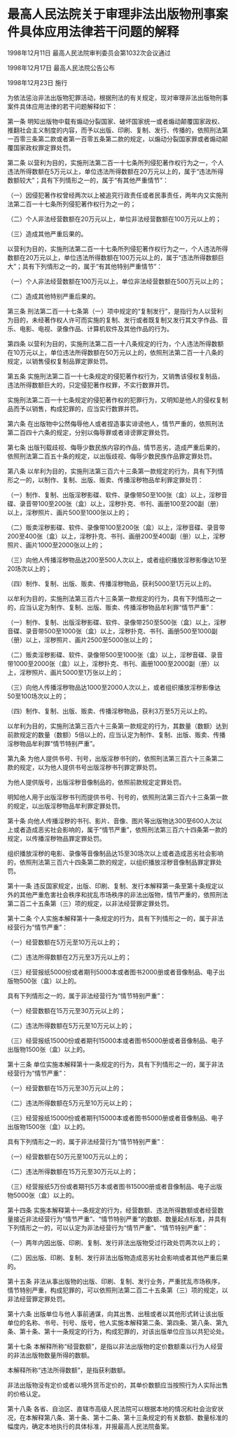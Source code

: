 # 最高人民法院关于审理非法出版物刑事案件具体应用法律若干问题的解释

1998年12月11日 最高人民法院审判委员会第1032次会议通过

1998年12月17日 最高人民法院公告公布

1998年12月23日 施行

<!-- INFO END -->

为依法惩治非法出版物犯罪活动，根据刑法的有关规定，现对审理非法出版物刑事案件具体应用法律的若干问题解释如下：

第一条 明知出版物中载有煽动分裂国家、破坏国家统一或者煽动颠覆国家政权、推翻社会主义制度的内容，而予以出版、印刷、复制、发行、传播的，依照刑法第一百零三条第二款或者第一百零五条第二款的规定，以煽动分裂国家罪或者煽动颠覆国家政权罪定罪处罚。

第二条 以营利为目的，实施刑法第二百一十七条所列侵犯著作权行为之一，个人违法所得数额在5万元以上，单位违法所得数额在20万元以上的，属于“违法所得数额较大”；具有下列情形之一的，属于“有其他严重情节”：

（一）因侵犯著作权曾经两次以上被追究行政责任或者民事责任，两年内又实施刑法第二百一十七条所列侵犯著作权行为之一的；

（二）个人非法经营数额在20万元以上，单位非法经营数额在100万元以上的；

（三）造成其他严重后果的。

以营利为目的，实施刑法第二百一十七条所列侵犯著作权行为之一，个人违法所得数额在20万元以上，单位违法所得数额在100万元以上的，属于“违法所得数额巨大”；具有下列情形之一的，属于“有其他特别严重情节”：

（一）个人非法经营数额在100万元以上，单位非法经营数额在500万元以上的；

（二）造成其他特别严重后果的。

第三条 刑法第二百一十七条第（一）项中规定的“复制发行”，是指行为人以营利为目的，未经著作权人许可而实施的复制、发行或者既复制又发行其文字作品、音乐、电影、电视、录像作品、计算机软件及其他作品的行为。

第四条 以营利为目的，实施刑法第二百一十八条规定的行为，个人违法所得数额在10万元以上，单位违法所得数额在50万元以上的，依照刑法第二百一十八条的规定，以销售侵权复制品罪定罪处罚。

第五条 实施刑法第二百一十七条规定的侵犯著作权行为，又销售该侵权复制品，违法所得数额巨大的，只定侵犯著作权罪，不实行数罪并罚。

实施刑法第二百一十七条规定的侵犯著作权的犯罪行为，又明知是他人的侵权复制品而予以销售，构成犯罪的，应当实行数罪并罚。

第六条 在出版物中公然侮辱他人或者捏造事实诽谤他人，情节严重的，依照刑法第二百四十六条的规定，分别以侮辱罪或者诽谤罪定罪处罚。

第七条 出版刊载歧视、侮辱少数民族内容的作品，情节恶劣，造成严重后果的，依照刑法第二百五十条的规定，以出版歧视、侮辱少数民族作品罪定罪处罚。

第八条 以牟利为目的，实施刑法第三百六十三条第一款规定的行为，具有下列情形之一的，以制作、复制、出版、贩卖、传播淫秽物品牟利罪定罪处罚：

（一）制作、复制、出版淫秽影碟、软件、录像带50至100张（盒）以上，淫秽音碟、录音带100至200张（盒）以上，淫秽扑克、书刊、画册100至200副（册）以上，淫秽照片、画片500至1000张以上的；

（二）贩卖淫秽影碟、软件、录像带100至200张（盒）以上，淫秽音碟、录音带200至400张（盒）以上，淫秽扑克、书刊、画册200至400副（册）以上，淫秽照片、画片1000至2000张以上的；

（三）向他人传播淫秽物品达200至500人次以上，或者组织播放淫秽影像达10至20场次以上的；

（四）制作、复制、出版、贩卖、传播淫秽物品，获利5000至1万元以上的。

以牟利为目的，实施刑法第三百六十三条第一款规定的行为，具有下列情形之一的，应当认定为制作、复制、出版、贩卖、传播淫秽物品牟利罪“情节严重”：

（一）制作、复制、出版淫秽影碟、软件、录像带250至500张（盒）以上，淫秽音碟、录音带500至1000张（盒）以上，淫秽扑克、书刊、画册500至1000副（册）以上，淫秽照片、画片2500至5000张以上的；

（二）贩卖淫秽影碟、软件、录像带500至1000张（盒）以上，淫秽音碟、录音带1000至2000张（盒）以上，淫秽扑克、书刊、画册1000至2000副（册）以上，淫秽照片、画片5000至1万张以上的；

（三）向他人传播淫秽物品达1000至2000人次以上，或者组织播放淫秽影像达50至100场次以上的；

（四）制作、复制、出版、贩卖、传播淫秽物品，获利3万至5万元以上的。

以牟利为目的，实施刑法第三百六十三条第一款规定的行为，其数量（数额）达到前款规定的数量（数额）5倍以上的，应当认定为制作、复制、出版、贩卖、传播淫秽物品牟利罪“情节特别严重”。

第九条 为他人提供书号、刊号，出版淫秽书刊的，依照刑法第三百六十三条第二款的规定，以为他人提供书号出版淫秽书刊罪定罪处罚。

为他人提供版号，出版淫秽音像制品的，依照前款规定定罪处罚。

明知他人用于出版淫秽书刊而提供书号、刊号的，依照刑法第三百六十三条第一款的规定，以出版淫秽物品牟利罪定罪处罚。

第十条 向他人传播淫秽的书刊、影片、音像、图片等出版物达300至600人次以上或者造成恶劣社会影响的，属于“情节严重”，依照刑法第三百六十四条第一款的规定，以传播淫秽物品罪定罪处罚。

组织播放淫秽的电影、录像等音像制品达15至30场次以上或者造成恶劣社会影响的，依照刑法第三百六十四条第二款的规定，以组织播放淫秽音像制品罪定罪处罚。

第十一条 违反国家规定，出版、印刷、复制、发行本解释第一条至第十条规定以外的其他严重危害社会秩序和扰乱市场秩序的非法出版物，情节严重的，依照刑法第二百二十五条第（三）项的规定，以非法经营罪定罪处罚。

第十二条 个人实施本解释第十一条规定的行为，具有下列情形之一的，属于非法经营行为“情节严重”：

（一）经营数额在5万元至10万元以上的；

（二）违法所得数额在2万元至3万元以上的；

（三）经营报纸5000份或者期刊5000本或者图书2000册或者音像制品、电子出版物500张（盒）以上的。

具有下列情形之一的，属于非法经营行为“情节特别严重”：

（一）经营数额在15万元至30万元以上的；

（二）违法所得数额在5万元至10万元以上的；

（三）经营报纸15000份或者期刊15000本或者图书5000册或者音像制品、电子出版物1500张（盒）以上的。

第十三条 单位实施本解释第十一条规定的行为，具有下列情形之一的，属于非法经营行为“情节严重”：

（一）经营数额在15万元至30万元以上的；

（二）违法所得数额在5万元至10万元以上的；

（三）经营报纸15000份或者期刊15000本或者图书5000册或者音像制品、电子出版物1500张（盒）以上的。

具有下列情形之一的，属于非法经营行为“情节特别严重”：

（一）经营数额在50万元至100万元以上的；

（二）违法所得数额在15万元至30万元以上的；

（三）经营报纸5万份或者期刊5万本或者图书15000册或者音像制品、电子出版物5000张（盒）以上的。

第十四条 实施本解释第十一条规定的行为，经营数额、违法所得数额或者经营数量接近非法经营行为“情节严重”、“情节特别严重”的数额、数量起点标准，并具有下列情形之一的，可以认定为非法经营行为“情节严重”、“情节特别严重”：

（一）两年内因出版、印刷、复制、发行非法出版物受过行政处罚两次以上的；

（二）因出版、印刷、复制、发行非法出版物造成恶劣社会影响或者其他严重后果的。

第十五条 非法从事出版物的出版、印刷、复制、发行业务，严重扰乱市场秩序，情节特别严重，构成犯罪的，可以依照刑法第二百二十五条第（三）项的规定，以非法经营罪定罪处罚。

第十六条 出版单位与他人事前通谋，向其出售、出租或者以其他形式转让该出版单位的名称、书号、刊号、版号，他人实施本解释第二条、第四条、第八条、第九条、第十条、第十一条规定的行为，构成犯罪的，对该出版单位应当以共犯论处。

第十七条 本解释所称“经营数额”，是指以非法出版物的定价数额乘以行为人经营的非法出版物数量所得的数额。

本解释所称“违法所得数额”，是指获利数额。

非法出版物没有定价或者以境外货币定价的，其单价数额应当按照行为人实际出售的价格认定。

第十八条 各省、自治区、直辖市高级人民法院可以根据本地的情况和社会治安状况，在本解释第八条、第十条、第十二条、第十三条规定的有关数额、数量标准的幅度内，确定本地执行的具体标准，并报最高人民法院备案。